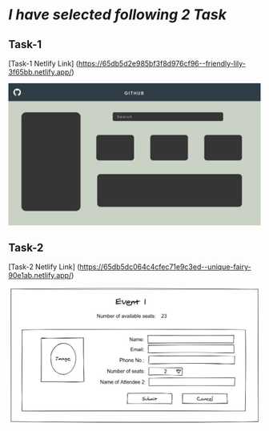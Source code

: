 
# *I have selected following 2 Task*

## **Task-1**

[Task-1 Netlify Link]
(https://65db5d2e985bf3f8d976cf96--friendly-lily-3f65bb.netlify.app/)

![alt text](Github-profile-page-design.jpg)

## **Task-2**

[Task-2 Netlify Link]
(https://65db5dc064c4cfec71e9c3ed--unique-fairy-90e1ab.netlify.app/)


![alt text](event-update-page.jpg)